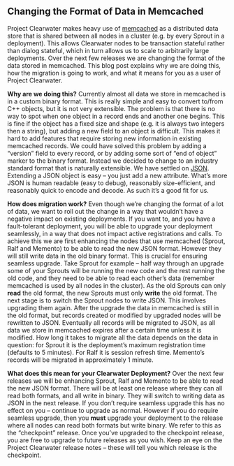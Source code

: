 Changing the Format of Data in Memcached
----------------------------------------
Project Clearwater makes heavy use of [memcached](http://memcached.org/) as a distributed data store that is shared between all nodes in a cluster (e.g. by every Sprout in a deployment). This allows Clearwater nodes to be transaction stateful rather than dialog stateful, which in turn allows us to scale to arbitrarily large deployments. Over the next few releases we are changing the format of the data stored in memcached. This blog post explains why we are doing this, how the migration is going to work, and what it means for you as a user of Project Clearwater.

**Why are we doing this?** Currently almost all data we store in memcached is in a custom binary format. This is really simple and easy to convert to/from C++ objects, but it is not very extensible. The problem is that there is no way to spot when one object in a record ends and another one begins. This is fine if the object has a fixed size and shape (e.g. it is always two integers then a string), but adding a new field to an object is difficult. This makes it hard to add features that require storing new information in existing memcached records. We could have solved this problem by adding a “version” field to every record, or by adding some sort of “end of object” marker to the binary format. Instead we decided to change to an industry standard format that is naturally extensible. We have settled on [JSON](http://en.wikipedia.org/wiki/JSON). Extending a JSON object is easy – you just add a new attribute. What’s more JSON is human readable (easy to debug), reasonably size-efficient, and reasonably quick to encode and decode. As such it’s a good fit for us.

**How does migration work?** Even though we’re changing the format of a lot of data, we want to roll out the change in a way that wouldn’t have a negative impact on existing deployments. If you want to, and you have a fault-tolerant deployment, you will be able to upgrade your deployment seamlessly, in a way that does not impact active registrations and calls. To achieve this we are first enhancing the nodes that use memcached (Sprout, Ralf and Memento) to be able to read the new JSON format. However they will still write data in the old binary format. This is crucial for ensuring seamless upgrade. Take Sprout for example – half way through an upgrade some of your Sprouts will be running the new code and the rest running the old code, and they need to be able to read each other’s data (remember memcached is used by all nodes in the cluster). As the old Sprouts can only **read** the old format, the new Sprouts must only **write** the old format. The next stage is to switch the Sprout nodes to write JSON. This involves upgrading them again. After the upgrade the data in memcached is still in the old format, but records created or modified by upgraded nodes will be rewritten to JSON. Eventually all records will be migrated to JSON, as all data we store in memcached expires after a certain time unless it is modified. How long it takes to migrate all the data depends on the data in question: for Sprout it is the deployment’s maximum registration time (defaults to 5 minutes). For Ralf it is session refresh time. Memento’s records will be migrated in approximately 1 minute.

**What does this mean for your Clearwater Deployment?** Over the next few releases we will be enhancing Sprout, Ralf and Memento to be able to read the new JSON format. There will be at least one release where they can all read both formats, and all write in binary. They will switch to writing data as JSON in the next release. If you don’t require seamless upgrade this has no effect on you – continue to upgrade as normal. However if you do require seamless upgrade, then you **must** upgrade your deployment to the release where all nodes can read both formats but write binary. We refer to this as the “checkpoint” release. Once you’ve upgraded to the checkpoint release, you are free to upgrade to future releases as you wish. Keep an eye on the Project Clearwater release notes – these will tell you which release is the checkpoint.
